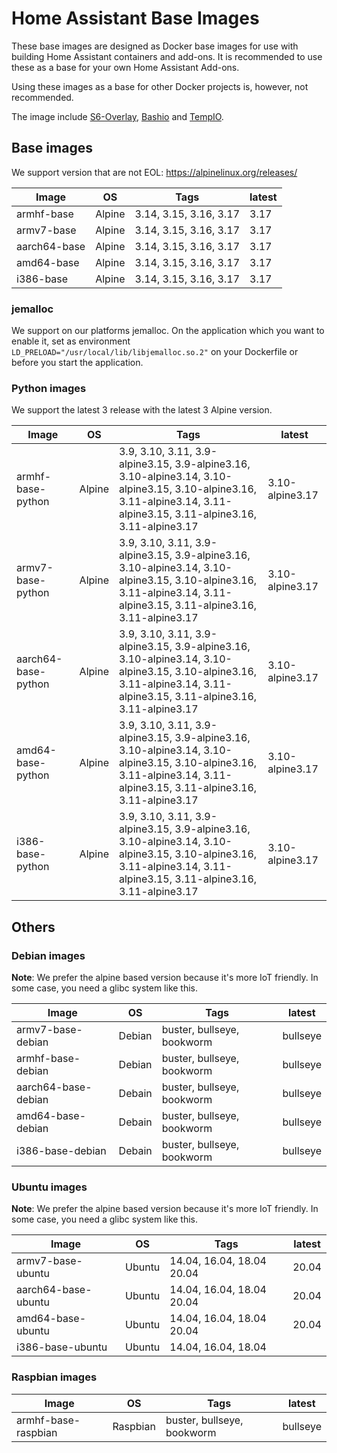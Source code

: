 # Home Assistant Base Images

These base images are designed as Docker base images for use with building Home Assistant containers and add-ons.
It is recommended to use these as a base for your own Home Assistant Add-ons.

Using these images as a base for other Docker projects is, however, not recommended.

The image include [S6-Overlay](https://github.com/just-containers/s6-overlay), [Bashio](https://github.com/hassio-addons/bashio) and [TempIO](https://github.com/home-assistant/tempio).

## Base images

We support version that are not EOL: https://alpinelinux.org/releases/

| Image | OS | Tags | latest |
|-------|----|------|--------|
| armhf-base | Alpine | 3.14, 3.15, 3.16, 3.17 | 3.17 |
| armv7-base | Alpine | 3.14, 3.15, 3.16, 3.17 | 3.17 |
| aarch64-base | Alpine | 3.14, 3.15, 3.16, 3.17 | 3.17 |
| amd64-base | Alpine | 3.14, 3.15, 3.16, 3.17 | 3.17 |
| i386-base | Alpine | 3.14, 3.15, 3.16, 3.17 | 3.17 |

### jemalloc

We support on our platforms jemalloc. On the application which you want to enable it, set as environment `LD_PRELOAD="/usr/local/lib/libjemalloc.so.2"` on your Dockerfile or before you start the application.

### Python images

We support the latest 3 release with the latest 3 Alpine version.

| Image | OS | Tags | latest |
|-------|----|------|--------|
| armhf-base-python | Alpine | 3.9, 3.10, 3.11, 3.9-alpine3.15, 3.9-alpine3.16, 3.10-alpine3.14, 3.10-alpine3.15, 3.10-alpine3.16, 3.11-alpine3.14, 3.11-alpine3.15, 3.11-alpine3.16, 3.11-alpine3.17 | 3.10-alpine3.17 |
| armv7-base-python | Alpine | 3.9, 3.10, 3.11, 3.9-alpine3.15, 3.9-alpine3.16, 3.10-alpine3.14, 3.10-alpine3.15, 3.10-alpine3.16, 3.11-alpine3.14, 3.11-alpine3.15, 3.11-alpine3.16, 3.11-alpine3.17 | 3.10-alpine3.17 |
| aarch64-base-python | Alpine | 3.9, 3.10, 3.11, 3.9-alpine3.15, 3.9-alpine3.16, 3.10-alpine3.14, 3.10-alpine3.15, 3.10-alpine3.16, 3.11-alpine3.14, 3.11-alpine3.15, 3.11-alpine3.16, 3.11-alpine3.17 | 3.10-alpine3.17 |
| amd64-base-python | Alpine | 3.9, 3.10, 3.11, 3.9-alpine3.15, 3.9-alpine3.16, 3.10-alpine3.14, 3.10-alpine3.15, 3.10-alpine3.16, 3.11-alpine3.14, 3.11-alpine3.15, 3.11-alpine3.16, 3.11-alpine3.17 | 3.10-alpine3.17 |
| i386-base-python | Alpine | 3.9, 3.10, 3.11, 3.9-alpine3.15, 3.9-alpine3.16, 3.10-alpine3.14, 3.10-alpine3.15, 3.10-alpine3.16, 3.11-alpine3.14, 3.11-alpine3.15, 3.11-alpine3.16, 3.11-alpine3.17 | 3.10-alpine3.17 |

## Others

### Debian images

**Note**: We prefer the alpine based version because it's more IoT friendly. In some case, you need a glibc system like this.

| Image | OS | Tags | latest |
|-------|----|------|--------|
| armv7-base-debian | Debian | buster, bullseye, bookworm | bullseye |
| armhf-base-debian | Debian | buster, bullseye, bookworm | bullseye |
| aarch64-base-debian | Debain | buster, bullseye, bookworm | bullseye |
| amd64-base-debian | Debain | buster, bullseye, bookworm | bullseye |
| i386-base-debian | Debain | buster, bullseye, bookworm | bullseye |

### Ubuntu images

**Note**: We prefer the alpine based version because it's more IoT friendly. In some case, you need a glibc system like this.

| Image | OS | Tags | latest |
|-------|----|------|--------|
| armv7-base-ubuntu | Ubuntu | 14.04, 16.04, 18.04 20.04 | 20.04 |
| aarch64-base-ubuntu | Ubuntu | 14.04, 16.04, 18.04 20.04 | 20.04 |
| amd64-base-ubuntu | Ubuntu | 14.04, 16.04, 18.04 20.04 | 20.04 |
| i386-base-ubuntu | Ubuntu | 14.04, 16.04, 18.04 | |

### Raspbian images

| Image | OS | Tags | latest |
|-------|----|------|--------|
| armhf-base-raspbian | Raspbian | buster, bullseye, bookworm | bullseye |
